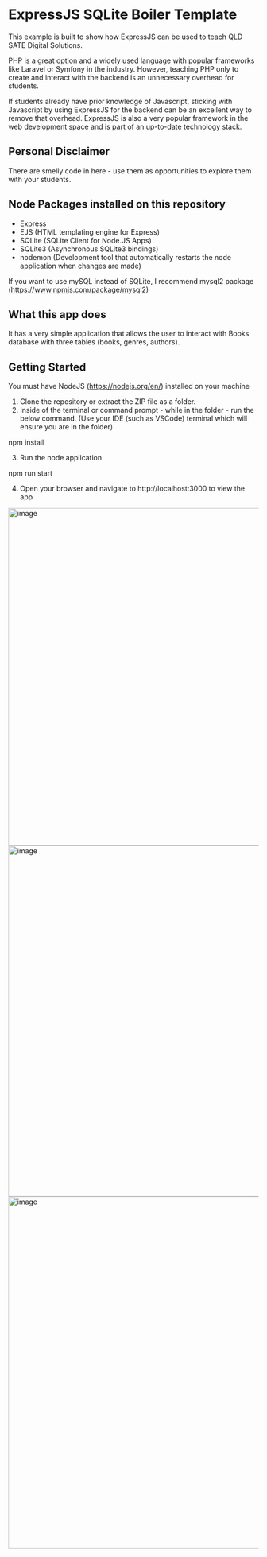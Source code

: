 # ExpressJS SQLite Boiler Template

This example is built to show how ExpressJS can be used to teach QLD SATE Digital Solutions.

PHP is a great option and a widely used language with popular frameworks like Laravel or Symfony in the industry. However, teaching PHP only to create and interact with the backend is an unnecessary overhead for students.

If students already have prior knowledge of Javascript, sticking with Javascript by using ExpressJS for the backend can be an excellent way to remove that overhead. ExpressJS is also a very popular framework in the web development space and is part of an up-to-date technology stack.

## Personal Disclaimer

There are smelly code in here - use them as opportunities to explore them with your students.

## Node Packages installed on this repository

- Express
- EJS (HTML templating engine for Express)
- SQLite (SQLite Client for Node.JS Apps)
- SQLite3 (Asynchronous SQLite3 bindings)
- nodemon (Development tool that automatically restarts the node application when changes are made)

If you want to use mySQL instead of SQLite, I recommend mysql2 package (https://www.npmjs.com/package/mysql2)

## What this app does

It has a very simple application that allows the user to interact with Books database with three tables (books, genres, authors).


## Getting Started

You must have NodeJS (https://nodejs.org/en/) installed on your machine

1. Clone the repository or extract the ZIP file as a folder.
2. Inside of the terminal or command prompt - while in the folder - run the below command. (Use your IDE (such as VSCode) terminal which will ensure you are in the folder)

npm install

3. Run the node application

npm run start

4. Open your browser and navigate to http://localhost:3000 to view the app

<img width="679" alt="image" src="https://github.com/Junveloper/QLD-DigitalSolutions-ExpressJS-App-Example/assets/55792006/fdef6c0e-c30d-4522-ad88-807e942c7af3">
<img width="706" alt="image" src="https://github.com/Junveloper/QLD-DigitalSolutions-ExpressJS-App-Example/assets/55792006/1b8fc675-5b27-4061-8e88-7c7fdabf7bd7">
<img width="709" alt="image" src="https://github.com/Junveloper/QLD-DigitalSolutions-ExpressJS-App-Example/assets/55792006/436a79d6-9493-4199-b04e-500d00a7dd1d">


